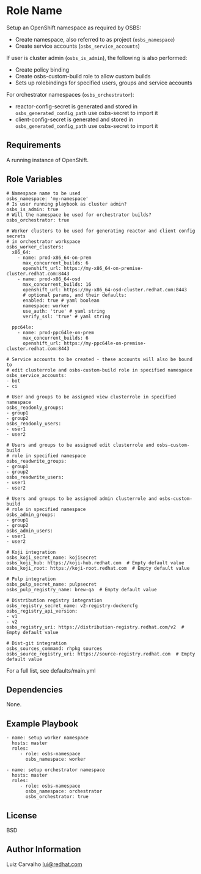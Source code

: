 Role Name
=========

Setup an OpenShift namespace as required by OSBS:
- Create namespace, also referred to as project (`osbs_namespace`)
- Create service accounts (`osbs_service_accounts`)

If user is cluster admin (`osbs_is_admin`), the following is also performed:
- Create policy binding
- Create osbs-custom-build role to allow custom builds
- Sets up rolebindings for specified users, groups and service accounts

For orchestrator namespaces (`osbs_orchestrator`):
- reactor-config-secret is generated and stored in `osbs_generated_config_path`
  use osbs-secret to import it
- client-config-secret is generated and stored in `osbs_generated_config_path`
  use osbs-secret to import it

Requirements
------------

A running instance of OpenShift.

Role Variables
--------------

    # Namespace name to be used
    osbs_namespace: 'my-namespace'
    # Is user running playbook as cluster admin?
    osbs_is_admin: true
    # Will the namespace be used for orchestrator builds?
    osbs_orchestrator: true

    # Worker clusters to be used for generating reactor and client config secrets
    # in orchestrator workspace
    osbs_worker_clusters:
      x86_64:
        - name: prod-x86_64-on-prem
          max_concurrent_builds: 6
          openshift_url: https://my-x86_64-on-premise-cluster.redhat.com:8443
        - name: prod-x86_64-osd
          max_concurrent_builds: 16
          openshift_url: https://my-x86_64-osd-cluster.redhat.com:8443
          # optional params, and their defaults:
          enabled: true # yaml boolean
          namespace: worker
          use_auth: 'true' # yaml string
          verify_ssl: 'true' # yaml string

      ppc64le:
        - name: prod-ppc64le-on-prem
          max_concurrent_builds: 6
          openshift_url: https://my-ppc64le-on-premise-cluster.redhat.com:8443

    # Service accounts to be created - these accounts will also be bound to
    # edit clusterrole and osbs-custom-build role in specified namespace
    osbs_service_accounts:
    - bot
    - ci

    # User and groups to be assigned view clusterrole in specified namespace
    osbs_readonly_groups:
    - group1
    - group2
    osbs_readonly_users:
    - user1
    - user2

    # Users and groups to be assigned edit clusterrole and osbs-custom-build
    # role in specified namespace
    osbs_readwrite_groups:
    - group1
    - group2
    osbs_readwrite_users:
    - user1
    - user2

    # Users and groups to be assigned admin clusterrole and osbs-custom-build
    # role in specified namespace
    osbs_admin_groups:
    - group1
    - group2
    osbs_admin_users:
    - user1
    - user2

    # Koji integration
    osbs_koji_secret_name: kojisecret
    osbs_koji_hub: https://koji-hub.redhat.com  # Empty default value
    osbs_koji_root: https://koji-root.redhat.com  # Empty default value

    # Pulp integration
    osbs_pulp_secret_name: pulpsecret
    osbs_pulp_registry_name: brew-qa  # Empty default value

    # Distribution registry integration
    osbs_registry_secret_name: v2-registry-dockercfg
    osbs_registry_api_version:
    - v1
    - v2
    osbs_registry_uri: https://distribution-registry.redhat.com/v2  # Empty default value

    # Dist-git integration
    osbs_sources_command: rhpkg sources
    osbs_source_registry_uri: https://source-registry.redhat.com  # Empty default value

For a full list, see defaults/main.yml

Dependencies
------------

None.

Example Playbook
----------------

    - name: setup worker namespace
      hosts: master
      roles:
         - role: osbs-namespace
           osbs_namespace: worker

    - name: setup orchestrator namespace
      hosts: master
      roles:
         - role: osbs-namespace
           osbs_namespace: orchestrator
           osbs_orchestrator: true

License
-------

BSD

Author Information
------------------

Luiz Carvalho <lui@redhat.com>
